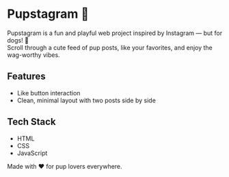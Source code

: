 # Pupstagram 🐾

Pupstagram is a fun and playful web project inspired by Instagram — but for dogs! 🐶  
Scroll through a cute feed of pup posts, like your favorites, and enjoy the wag-worthy vibes.

## Features
- Like button interaction
- Clean, minimal layout with two posts side by side

## Tech Stack
- HTML
- CSS
- JavaScript


Made with ❤️ for pup lovers everywhere.

